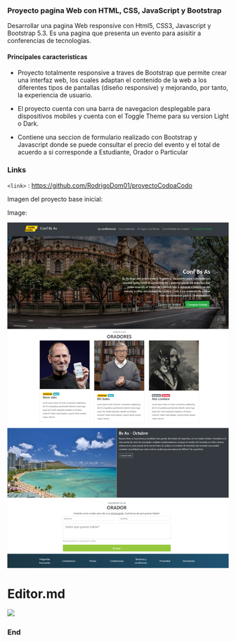 ### Proyecto pagina Web con HTML, CSS, JavaScript y Bootstrap 

Desarrollar una pagina Web responsive con Html5, CSS3, Javascript y Bootstrap 5.3. Es una pagina que presenta un evento para asisitir a conferencias de tecnologias.



#### Principales caracteristicas 

- Proyecto totalmente responsive a traves de Bootstrap que permite crear una interfaz web, los cuales adaptan el contenido de la web a los diferentes tipos de pantallas (diseño responsive) y mejorando, por tanto, la experiencia de usuario.

- El proyecto cuenta con una barra de navegacion desplegable para dispositivos mobiles y cuenta con el Toggle Theme para su version Light o Dark.

- Contiene una seccion de formulario realizado con Bootstrap y Javascript donde se puede consultar el precio del evento y el total de acuerdo a si corresponde a Estudiante, Orador o Particular







### Links



`<link>` : <https://github.com/RodrigoDom01/proyectoCodoaCodo>




Imagen del proyecto base inicial:

Image:



![](https://github.com/sbsanchez21/php23084/blob/master/04_javascript/Clase3/clase/images/final_front_2021.jpg?raw=true)



# Editor.md

![](https://pandao.github.io/editor.md/images/logos/editormd-logo-180x180.png)




### End
